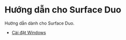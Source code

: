 # Hướng dẫn cho Surface Duo
Hướng dẫn dành cho Surface Duo.

- [Cài đặt Windows](https://github.com/blogbinh/SurfaceDuo-Guides/blob/main/InstallWindows.md)
